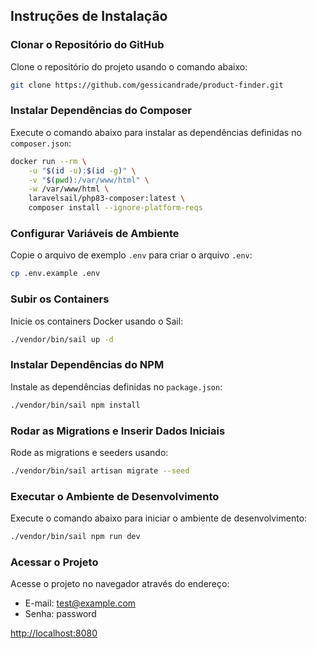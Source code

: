 ## Instruções de Instalação

### Clonar o Repositório do GitHub

Clone o repositório do projeto usando o comando abaixo:

```sh
git clone https://github.com/gessicandrade/product-finder.git
```

### Instalar Dependências do Composer

Execute o comando abaixo para instalar as dependências definidas no `composer.json`:

```sh
docker run --rm \
    -u "$(id -u):$(id -g)" \
    -v "$(pwd):/var/www/html" \
    -w /var/www/html \
    laravelsail/php83-composer:latest \
    composer install --ignore-platform-reqs
```

### Configurar Variáveis de Ambiente

Copie o arquivo de exemplo `.env` para criar o arquivo `.env`:

```sh
cp .env.example .env
```

### Subir os Containers

Inicie os containers Docker usando o Sail:

```sh
./vendor/bin/sail up -d
```

### Instalar Dependências do NPM

Instale as dependências definidas no `package.json`:

```sh
./vendor/bin/sail npm install
```

### Rodar as Migrations e Inserir Dados Iniciais
Rode as migrations e seeders usando:
```sh
./vendor/bin/sail artisan migrate --seed
```

### Executar o Ambiente de Desenvolvimento

Execute o comando abaixo para iniciar o ambiente de desenvolvimento:

```sh
./vendor/bin/sail npm run dev
```

### Acessar o Projeto

Acesse o projeto no navegador através do endereço:

 - E-mail: test@example.com
 - Senha: password

[http://localhost:8080](http://localhost:8080/)
